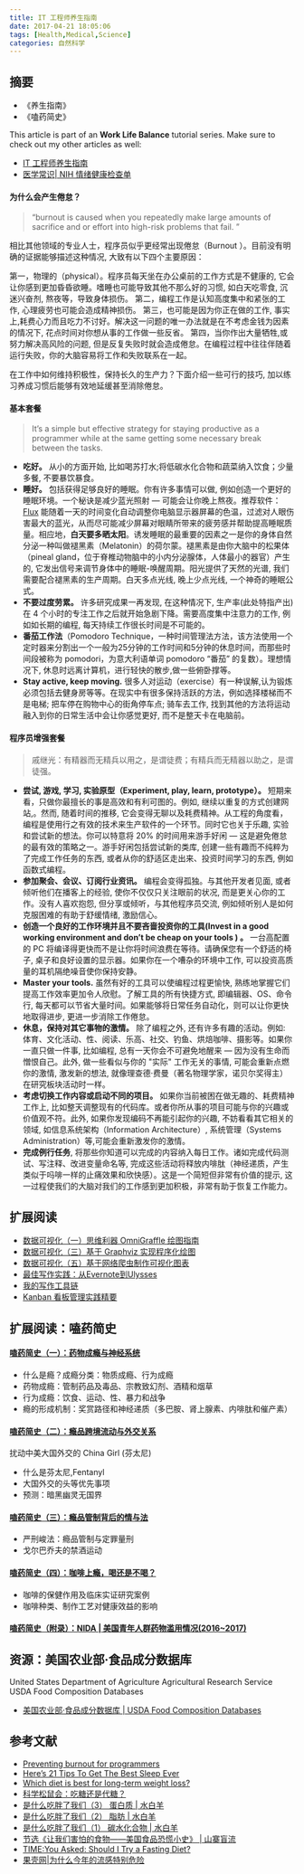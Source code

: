 ```yaml
---
title: IT 工程师养生指南
date: 2017-04-21 18:05:06
tags: [Health,Medical,Science]
categories: 自然科学
---
```

## 摘要
- 《养生指南》
- 《嗑药简史》

<!--more-->

This article is part of an **Work Life Balance** tutorial series. Make sure to check out my other articles as well:

- [IT 工程师养生指南](https://riboseyim.github.io/2017/04/21/Health/)
- [医学常识| NIH 情绪健康检查单](https://riboseyim.github.io/2018/01/22/Health-Emotional/)


#### 为什么会产生倦怠？

> “burnout is caused when you repeatedly make large amounts of sacrifice and or effort into high-risk problems that fail. ”

相比其他领域的专业人士，程序员似乎更经常出现倦怠（Burnout ）。目前没有明确的证据能够描述这种情况, 大致有以下四个主要原因：

第一，物理的（physical）。程序员每天坐在办公桌前的工作方式是不健康的, 它会让你感到更加昏昏欲睡。嗜睡也可能导致其他不那么好的习惯, 如白天吃零食, 沉迷兴奋剂, 熬夜等，导致身体损伤。
第二，编程工作是认知高度集中和紧张的工作, 心理疲劳也可能会造成精神损伤。
第三，也可能是因为你正在做的工作, 事实上,耗费心力而且吃力不讨好。解决这一问题的唯一办法就是在不考虑金钱为因素的情况下, 花点时间对你想从事的工作做一些反省。
第四，当你作出大量牺牲,或努力解决高风险的问题, 但是反复失败时就会造成倦怠。在编程过程中往往伴随着运行失败，你的大脑容易将工作和失败联系在一起。

在工作中如何维持积极性，保持长久的生产力？下面介绍一些可行的技巧, 加以练习养成习惯后能够有效地延缓甚至消除倦怠。

#### 基本套餐

>It’s a simple but effective strategy for staying productive as a programmer while at the same getting some necessary break between the tasks.

- **吃好。** 从小的方面开始, 比如喝苏打水;将低碳水化合物和蔬菜纳入饮食；少量多餐, 不要暴饮暴食。
- **睡好。** 包括获得足够良好的睡眠。你有许多事情可以做, 例如创造一个更好的睡眠环境。一个秘诀是减少蓝光照射 — 可能会让你晚上熬夜。推荐软件：[Flux](https://justgetflux.com) 能随着一天的时间变化自动调整你电脑显示器屏幕的色温，过滤对人眼伤害最大的蓝光，从而尽可能减少屏幕对眼睛所带来的疲劳感并帮助提高睡眠质量。相应地，**白天要多晒太阳**。诱发睡眠的最重要的因素之一是你的身体自然分泌一种叫做褪黑素（Melatonin）的荷尔蒙。褪黑素是由你大脑中的松果体（pineal gland，位于脊椎动物脑中的小内分泌腺体，人体最小的器官）产生的, 它发出信号来调节身体中的睡眠-唤醒周期。阳光提供了天然的光谱, 我们需要配合褪黑素的生产周期。白天多点光线, 晚上少点光线, 一个神奇的睡眠公式。
- **不要过度劳累。** 许多研究成果一再发现, 在这种情况下, 生产率(此处特指产出)在 4 个小时的专注工作之后就开始急剧下降。需要高度集中注意力的工作, 例如如长期的编程, 每天持续工作很长时间是不可能的。
- **番茄工作法**（Pomodoro Technique，一种时间管理法方法，该方法使用一个定时器来分割出一个一般为25分钟的工作时间和5分钟的休息时间，而那些时间段被称为 pomodori，为意大利语单词 pomodoro “番茄” 的复数）。理想情况下, 休息时远离计算机，进行轻快的散步,做一些俯卧撑等。
- **Stay active, keep moving.** 很多人对运动（exercise）有一种误解,认为锻炼必须包括去健身房等等。在现实中有很多保持活跃的方法，例如选择楼梯而不是电梯; 把车停在购物中心的街角停车点; 骑车去工作, 找到其他的方法将运动融入到你的日常生活中会让你感觉更好, 而不是整天卡在电脑前。

#### 程序员增强套餐

> 戚继光：有精器而无精兵以用之，是谓徒费；有精兵而无精器以助之，是谓徒强。

- **尝试, 游戏, 学习, 实验原型（Experiment, play, learn, prototype）。** 短期来看，只做你最擅长的事是高效和有利可图的。例如, 继续以重复的方式创建网站,。然而, 随着时间的推移, 它会变得无聊以及耗费精神。从工程的角度看，编程是使用行之有效的技术来生产软件的一个环节。同时它也关于乐趣, 实验和尝试新的想法。你可以特意将 20% 的时间用来游手好闲 — 这是避免倦怠的最有效的策略之一。游手好闲包括尝试新的类库, 创建一些有趣而不纯粹为了完成工作任务的东西, 或者从你的舒适区走出来、投资时间学习的东西, 例如函数式编程。
- **参加聚会、会议、订阅行业资讯。** 编程会变得孤独。与其他开发者见面, 或者倾听他们在播客上的经验, 使你不仅仅只关注眼前的状况, 而是更关心你的工作。没有人喜欢抱怨, 但分享或倾听，与其他程序员交流, 例如倾听别人是如何克服困难的有助于舒缓情绪, 激励信心。
- **创造一个良好的工作环境并且不要吝啬投资你的工具(Invest in a good working environment and don’t be cheap on your tools ) 。** 一台高配置的 PC 将编译得更快而不是让你将时间浪费在等待。请确保您有一个舒适的椅子, 桌子和良好设置的显示器。如果你在一个嘈杂的环境中工作, 可以投资高质量的耳机隔绝噪音使你保持安静。
- **Master your tools.** 虽然有好的工具可以使编程过程更愉快, 熟练地掌握它们提高工作效率更加令人欣慰。了解工具的所有快捷方式, 即编辑器、OS、命令行, 每天都可以节省大量时间。如果能够将日常任务自动化，则可以让你更快地取得进步, 更进一步消除工作倦怠。
- **休息，保持对其它事物的激情。** 除了编程之外, 还有许多有趣的活动。例如: 体育、文化活动、性、阅读、乐高、社交、钓鱼、烘焙咖啡、摄影等。如果你一直只做一件事, 比如编程, 总有一天你会不可避免地醒来 — 因为没有生命而憎恨自己。此外, 做一些看似与你的 "实际" 工作无关的事情, 可能会重新点燃你的激情, 激发新的想法, 就像理查德·费曼（著名物理学家，诺贝尔奖得主）在研究板块活动时一样。
- **考虑切换工作内容或启动不同的项目。** 如果你当前被困在做无趣的、耗费精神工作上, 比如整天调整现有的代码库。或者你所从事的项目可能与你的兴趣或价值观不符。此外, 如果你发现编码不再能引起你的兴趣, 不妨看看其它相关的领域, 如信息系统架构（Information Architecture）, 系统管理（Systems Administration）等,可能会重新激发你的激情。
- **完成例行任务**, 将那些你知道可以完成的内容纳入每日工作。诸如完成代码测试、写注释、改进变量命名等, 完成这些活动将释放内啡肽（神经递质，产生类似于吗啡一样的止痛效果和欣快感）。这是一个简短但非常有价值的提示, 这一过程使我们的大脑对我们的工作感到更加积极，非常有助于恢复工作能力。


## 扩展阅读

- [数据可视化（一）思维利器 OmniGraffle 绘图指南 ](https://riboseyim.github.io/2017/09/15/Visualization-OmniGraffle/)
- [数据可视化（三）基于 Graphviz 实现程序化绘图](https://riboseyim.github.io/2017/09/15/Visualization-Graphviz/)
- [数据可视化（五）基于网络爬虫制作可视化图表](https://riboseyim.github.io/2017/05/12/Visualization-Charts/)
- [最佳写作实践：从Evernote到Ulysses](http://www.jianshu.com/p/7c453ce42150)
- [我的写作工具链](https://riboseyim.github.io/2017/06/03/Writing-WriterToolChain/)
- [Kanban 看板管理实践精要](https://riboseyim.github.io/2017/08/06/TeamWork-Kanban/)

## 扩展阅读：嗑药简史

#### [嗑药简史（一）：药物成瘾与神经系统](https://riboseyim.github.io/2017/09/04/Addiction-Decision/)
- 什么是瘾？成瘾分类：物质成瘾、行为成瘾
- 药物成瘾：管制药品及毒品、宗教致幻剂、酒精和烟草
- 行为成瘾：饮食、运动、性、暴力和战争
- 瘾的形成机制：奖赏路径和神经递质（多巴胺、肾上腺素、内啡肽和催产素）

#### [嗑药简史（二）：瘾品跨境流动与外交关系](https://riboseyim.github.io/2017/11/06/Addiction-Decision-Fentanyl/)
扰动中美大国外交的 China Girl (芬太尼)
- 什么是芬太尼,Fentanyl
- 大国外交的头等优先事项
- 预测：暗黑幽灵无国界

#### [嗑药简史（三）：瘾品管制背后的情与法](https://riboseyim.github.io/2018/01/07/Addiction-Decision-Law/)
- 严刑峻法：瘾品管制与定罪量刑
- 戈尔巴乔夫的禁酒运动

#### [嗑药简史（四）：咖啡上瘾，喝还是不喝？](https://riboseyim.github.io/2018/05/14/Addiction-Decision-Coffee/)
- 咖啡的保健作用及临床实证研究案例
- 咖啡种类、制作工艺对健康效益的影响

#### [嗑药简史（附录）：NIDA | 美国青年人群药物滥用情况(2016~2017)](https://riboseyim.github.io/2017/12/20/Addiction-Decision-2016-USA-Students/)

## 资源：美国农业部·食品成分数据库
United States Department of Agriculture
Agricultural Research Service
USDA Food Composition Databases

- [美国农业部·食品成分数据库 | USDA Food Composition Databases](https://ndb.nal.usda.gov/ndb/search/list?fgcd=&manu=&lfacet=&count=&max=&sort=&qlookup=&offset=&format=Abridged&new=&measureby=&ds=&order=&qt=&qp=&qa=&qn=&q=&ing=)

## 参考文献
- [Preventing burnout for programmers](https://medium.com/@karolisram/preventing-burnout-for-programmers-12b4968adbaa)
- [Here’s 21 Tips To Get The Best Sleep Ever](https://theshawnstevensonmodel.com/sleep-problems-tips/)
- [Which diet is best for long-term weight loss?](https://www.health.harvard.edu/blog/weight-loss-for-life-the-dietfits-study-2018040913595?utm_source=delivra&utm_medium=email&utm_campaign=BF20180416-WeighLess&utm_id=883026&dlv-ga-memberid=53992465&mid=53992465&ml=883026)
- [科学松鼠会：吃糖还是代糖？](http://songshuhui.net/archives/98060)
- [是什么吃胖了我们（3） 蛋白质 | 水白羊](http://songshuhui.net/archives/95854)
- [是什么吃胖了我们（2） 脂肪 | 水白羊](http://songshuhui.net/archives/95587)
- [是什么吃胖了我们（1） 碳水化合物 | 水白羊](http://songshuhui.net/archives/95567)
- [节选《让我们害怕的食物——美国食品恐慌小史》 | 山寨盲流](http://songshuhui.net/archives/95504)
- [TIME:You Asked: Should I Try a Fasting Diet?](http://time.com/4275710/fasting-diet-5-2-weight-loss/?xid=time_socialflow_twitter&utm_campaign=time&utm_source=twitter.com&utm_medium=social)
- [果壳网|为什么今年的流感特别危险](http://songshuhui.net/archives/99817)

